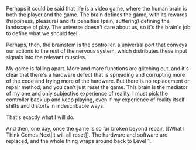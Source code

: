 Perhaps it could be said that life is a video game, where the human brain is both the player and the game. The brain defines the game, with its rewards (happiness, pleasure) and its penalties (pain, suffering) defining the landscape of play. The universe doesn't care about us, so it's the brain's job to define what we should feel.

Perhaps, then, the brainstem is the controller, a universal port that conveys our actions to the rest of the nervous system, which distributes these input signals into the relevant muscles.

My game is falling apart. More and more functions are glitching out, and it's clear that there's a hardware defect that is spreading and corrupting more of the code and frying more of the hardware. But there is no replacement or repair method, and you can't just reset the game. This brain is the mediator of my one and only subjective experience of reality. I must pick the controller back up and keep playing, even if my experience of reality itself shifts and distorts in indescribable ways.

That's exactly what I will do.

And then, one day, once the game is so far broken beyond repair, [[What I Think Comes Next|it will all reset]]. The hardware and software are replaced, and the whole thing wraps around back to Level 1.